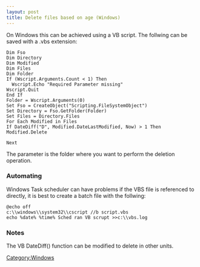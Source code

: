 ```yaml
---
layout: post 
title: Delete files based on age (Windows)
---
```


On Windows this can be achieved using a VB script. The follwing can be
saved with a .vbs extension:

    Dim Fso
    Dim Directory
    Dim Modified
    Dim Files
    Dim Folder
    If (Wscript.Arguments.Count < 1) Then 
      Wscript.Echo "Required Parameter missing"  
    Wscript.Quit
    End If
    Folder = Wscript.Arguments(0)
    Set Fso = CreateObject("Scripting.FileSystemObject")
    Set Directory = Fso.GetFolder(Folder)
    Set Files = Directory.Files
    For Each Modified in Files
    If DateDiff("D", Modified.DateLastModified, Now) > 1 Then Modified.Delete

    Next

The parameter is the folder where you want to perform the deletion
operation.

### Automating

Windows Task scheduler can have problems if the VBS file is referenced
to directly, it is best to create a batch file with the follwing:

    @echo off
    c:\\windows\\system32\\cscript //b script.vbs
    echo %date% %time% Sched ran VB scrupt >>c:\\vbs.log

### Notes

The VB DateDiff() function can be modified to delete in other units.

[Category:Windows](Category:Windows "wikilink")
